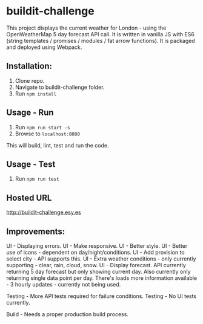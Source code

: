 # buildit-challenge

This project displays the current weather for London - using the OpenWeatherMap 5 day forecast API call.  It is written in vanilla JS with ES6 (string templates / promises / modules / fat arrow functions).
It is packaged and deployed using Webpack.

## Installation:

1.	Clone repo.
2.  Navigate to buildit-challenge folder.
3.	Run `npm install`

## Usage - Run
1.	Run `npm run start -s`
2.	Browse to `localhost:8080`

This will build, lint, test and run the code.

## Usage - Test
1.	Run `npm run test`

## Hosted URL

http://buildit-challenge.esy.es

## Improvements:

UI - Displaying errors.
UI - Make responsive.
UI - Better style.
UI - Better use of icons - dependent on day/night/conditions.
UI - Add provision to select city - API supports this.
UI - Extra weather conditions - only currently supporting - clear, rain, cloud, snow.
UI - Display forecast.  API currently returning 5 day forecast but only showing current day.  Also currently only returning single data point per day.  There's loads more information available - 3 hourly updates - currently not being used.

Testing - More API tests required for failure conditions.
Testing - No UI tests currently.

Build - Needs a proper production build process.
